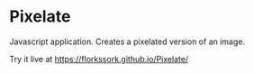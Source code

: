 # Pixelate

Javascript application. Creates a pixelated version of an image.

Try it live at https://florkssork.github.io/Pixelate/
